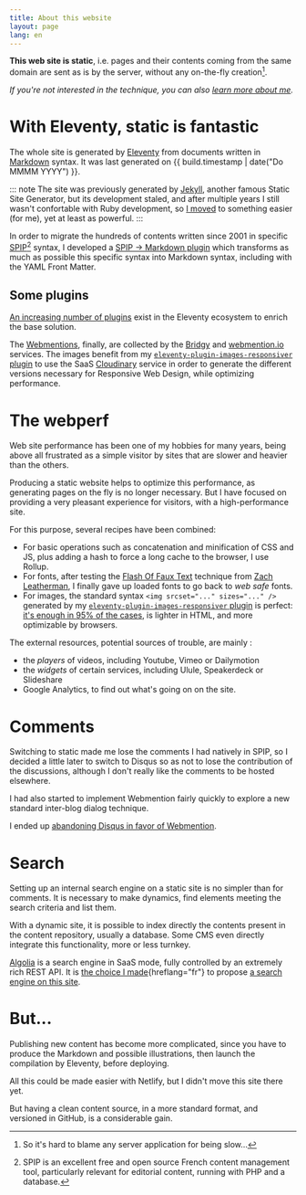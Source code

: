 ```yaml
---
title: About this website
layout: page
lang: en
---
```


**This web site is static**, i.e. pages and their contents coming from the same domain are sent as is by the server, without any on-the-fly creation[^perf].

[^perf]: So it's hard to blame any server application for being slow…

*If you're not interested in the technique, you can also [learn more about me](/about/).*

# With Eleventy, static is fantastic

The whole site is generated by [Eleventy](https://11ty.dev) from documents written in [Markdown](http://en.wikipedia.org/wiki/Markdown) syntax. It was last generated on&nbsp;{{ build.timestamp | date("Do MMMM YYYY") }}.

::: note
The site was previously generated by [Jekyll](http://jekyllrb.com/), another famous Static Site Generator, but its development staled, and after multiple years I still wasn't confortable with Ruby development, so [I moved](https://github.com/nhoizey/nicolas-hoizey.com/projects/3) to something easier (for me), yet at least as powerful.
:::

In order to migrate the hundreds of contents written since 2001 in specific [SPIP](https://spip.net)[^spip] syntax, I developed a [SPIP → Markdown plugin](https://github.com/nhoizey/spip2markdown) which transforms as much as possible this specific syntax into Markdown syntax, including with the YAML Front Matter.

[^spip]: SPIP is an excellent free and open source French content management tool, particularly relevant for editorial content, running with PHP and a database.

## Some plugins

[An increasing number of plugins](https://www.11ty.dev/docs/plugins/) exist in the Eleventy ecosystem to enrich the base solution.


The [Webmentions](https://www.w3.org/TR/webmention/), finally, are collected by the [Bridgy](https://brid.gy/) and [webmention.io](https://webmention.io/) services.
The images benefit from my [`eleventy-plugin-images-responsiver` plugin](https://nhoizey.github.io/eleventy-plugin-images-responsiver/) to use the SaaS [Cloudinary](https://cloudinary.com/invites/lpov9zyyucivvxsnalc5/sgyyc0j14k6p0sbt51nw) service in order to generate the different versions necessary for Responsive Web Design, while optimizing performance.

# The webperf

Web site performance has been one of my hobbies for many years, being above all frustrated as a simple visitor by sites that are slower and heavier than the others.

Producing a static website helps to optimize this performance, as generating pages on the fly is no longer necessary. But I have focused on providing a very pleasant experience for visitors, with a high-performance site.

For this purpose, several recipes have been combined:

- For basic operations such as concatenation and minification of CSS and JS, plus adding a hash to force a long cache to the browser, I use Rollup.
- For fonts, after testing the [Flash Of Faux Text](https://www.zachleat.com/web/foft/) technique from [Zach Leatherman](https://twitter.com/zachleat), I finally gave up loaded fonts to go back to *web safe* fonts.
- For images, the standard syntax `<img srcset="..." sizes="..." />` generated by my [`eleventy-plugin-images-responsiver` plugin](https://nhoizey.github.io/eleventy-plugin-images-responsiver/) is perfect: [it's enough in 95% of the cases](https://cloudfour.com/thinks/dont-use-picture-most-of-the-time/), is lighter in HTML, and more optimizable by browsers.

The external resources, potential sources of trouble, are mainly :

- the *players* of videos, including Youtube, Vimeo or Dailymotion
- the *widgets* of certain services, including Ulule, Speakerdeck or Slideshare
- Google Analytics, to find out what's going on on the site.

# Comments

Switching to static made me lose the comments I had natively in SPIP, so I decided a little later to switch to Disqus so as not to lose the contribution of the discussions, although I don't really like the comments to be hosted elsewhere.

I had also started to implement Webmention fairly quickly to explore a new standard inter-blog dialog technique.

I ended up [abandoning Disqus in favor of Webmention](/articles/2017/07/27/so-long-disqus-hello-webmentions/).

# Search

Setting up an internal search engine on a static site is no simpler than for comments. It is necessary to make dynamics, find elements meeting the search criteria and list them.

With a dynamic site, it is possible to index directly the contents present in the content repository, usually a database. Some CMS even directly integrate this functionality, more or less turnkey.

[Algolia](https://www.algolia.com/) is a search engine in SaaS mode, fully controlled by an extremely rich REST API. It is [the choice I made](/articles/2015/06/24/la-recherche-dans-du-statique-facile-avec-algolia/){hreflang="fr"} to propose [a search engine on this site](/search/).

# But...

Publishing new content has become more complicated, since you have to produce the Markdown and possible illustrations, then launch the compilation by Eleventy, before deploying.

All this could be made easier with Netlify, but I didn't move this site there yet.

But having a clean content source, in a more standard format, and versioned in GitHub, is a considerable gain.

